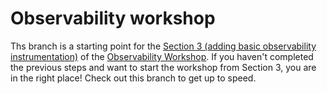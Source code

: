 # Observability workshop

Ths branch is a starting point for the [Section 3 (adding basic observability instrumentation)](https://observability-lab-cse.github.io/observability-lab-workshop/03-add-basic-observability-instrumentation/) of the [Observability Workshop](https://observability-lab-cse.github.io/observability-lab-workshop/). If you haven't completed the previous steps and want to start the workshop from Section 3, you are in the right place! Check out this branch to get up to speed.
